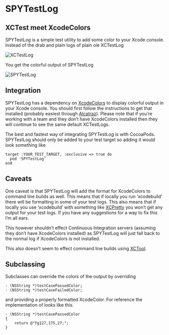 # SPYTestLog

## XCTest meet XcodeColors

SPYTestLog is a simple test utility to add some color to your Xcode console.  Instead of the drab and plain logs of plain ole XCTestLog

![XCTestLog](http://imgur.com/3hZwVqa.png)

You get the colorful output of SPYTestLog

![SPYTestLog](http://imgur.com/VgxCuY3.png)

## Integration

SPYTestLog has a dependency on [XcodeColors](https://github.com/robbiehanson/XcodeColors) to display colorful output in your Xcode console.  You should first follow the instructions to get that installed (probably easiest through [Alcatraz](https://github.com/supermarin/Alcatraz)).  Please note that if you’re working with a team and they don’t have XcodeColors installed then they will continue to see the same default XCTestLogs.

The best and fastest way of integrating SPYTestLog is with CocoaPods.  SPYTestLog should only be added to your test target so adding it would look something like

```
target :YOUR_TEST_TARGET, :exclusive => true do
  pod 'SPYTestLog’
end
```

## Caveats
One caveat is that SPYTestLog will add the format for XcodeColors to command line builds as well.  This means that if locally you run ‘xcodebuild’ there will be formatting in some of your test logs.  This also means that if locally you use ‘xcodebuild’ with something like [XCPretty](https://github.com/supermarin/xcpretty) you won’t get any output for your test logs.  If you have any suggestions for a way to fix this I’m all ears.

This however shouldn’t effect Continuous Integration servers (assuming they don’t have XcodeColors installed) as SPYTestLog will just fall back to the normal log if XcodeColors is not installed.

This also doesn’t seem to effect command line builds using [XCTool](https://github.com/facebook/xctool).

## Subclassing
Subclasses can override the colors of the output by overriding
```
- (NSString *)testCasePassedColor;
- (NSString *)testCaseFailedColor;
```
and providing a properly formatted XcodeColor.  For reference the implementation of looks like this.
```
- (NSString *)testCasePassedColor
{
    return @"fg127,175,27;";
}
```
